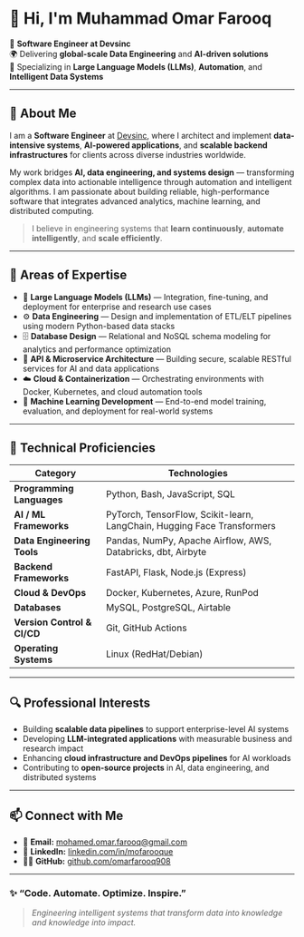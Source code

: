 # 👋 Hi, I'm Muhammad Omar Farooq  

💼 **Software Engineer at Devsinc**  
🌍 Delivering **global-scale Data Engineering** and **AI-driven solutions**  
🧠 Specializing in **Large Language Models (LLMs)**, **Automation**, and **Intelligent Data Systems**

---

## 🚀 About Me  

I am a **Software Engineer** at [Devsinc](https://www.devsinc.com), where I architect and implement **data-intensive systems**, **AI-powered applications**, and **scalable backend infrastructures** for clients across diverse industries worldwide.  

My work bridges **AI, data engineering, and systems design** — transforming complex data into actionable intelligence through automation and intelligent algorithms. I am passionate about building reliable, high-performance software that integrates advanced analytics, machine learning, and distributed computing.

> I believe in engineering systems that **learn continuously**, **automate intelligently**, and **scale efficiently**.

---

## 🧩 Areas of Expertise  

- 🧠 **Large Language Models (LLMs)** — Integration, fine-tuning, and deployment for enterprise and research use cases  
- ⚙️ **Data Engineering** — Design and implementation of ETL/ELT pipelines using modern Python-based data stacks  
- 🗄️ **Database Design** — Relational and NoSQL schema modeling for analytics and performance optimization  
- 🔗 **API & Microservice Architecture** — Building secure, scalable RESTful services for AI and data applications  
- ☁️ **Cloud & Containerization** — Orchestrating environments with Docker, Kubernetes, and cloud automation tools  
- 🤖 **Machine Learning Development** — End-to-end model training, evaluation, and deployment for real-world systems  

---

## 🧰 Technical Proficiencies  

| Category | Technologies |
|-----------|--------------|
| **Programming Languages** | Python, Bash, JavaScript, SQL |
| **AI / ML Frameworks** | PyTorch, TensorFlow, Scikit-learn, LangChain, Hugging Face Transformers |
| **Data Engineering Tools** | Pandas, NumPy, Apache Airflow, AWS, Databricks, dbt, Airbyte |
| **Backend Frameworks** | FastAPI, Flask, Node.js (Express) |
| **Cloud & DevOps** | Docker, Kubernetes, Azure, RunPod |
| **Databases** | MySQL, PostgreSQL, Airtable |
| **Version Control & CI/CD** | Git, GitHub Actions |
| **Operating Systems** | Linux (RedHat/Debian) |

---

## 🔍 Professional Interests  

- Building **scalable data pipelines** to support enterprise-level AI systems  
- Developing **LLM-integrated applications** with measurable business and research impact  
- Enhancing **cloud infrastructure and DevOps pipelines** for AI workloads  
- Contributing to **open-source projects** in AI, data engineering, and distributed systems 

---

## 📫 Connect with Me  

- 📧 **Email:** [mohamed.omar.farooq@gmail.com](mailto:mohamed.omar.farooq@gmail.com)  
- 💼 **LinkedIn:** [linkedin.com/in/mofarooque](https://www.linkedin.com/in/mofarooque/)  
- 🧑‍💻 **GitHub:** [github.com/omarfarooq908](https://github.com/omarfarooq908)  

---

### ✨ “Code. Automate. Optimize. Inspire.”  

> *Engineering intelligent systems that transform data into knowledge and knowledge into impact.*
